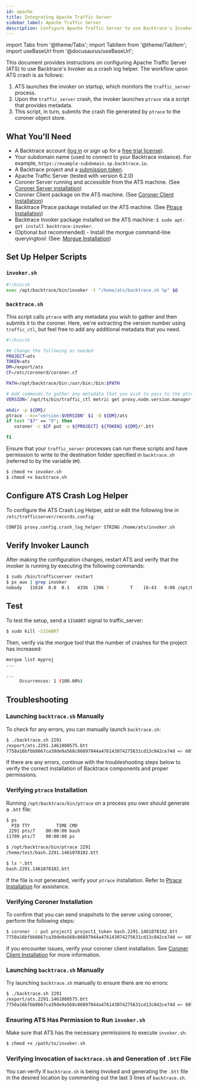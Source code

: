 ```yaml
---
id: apache
title: Integrating Apache Traffic Server
sidebar_label: Apache Traffic Server
description: Configure Apache Traffic Server to use Backtrace's Invoker as a crash log helper.
---
```


import Tabs from '@theme/Tabs';
import TabItem from '@theme/TabItem';
import useBaseUrl from '@docusaurus/useBaseUrl';

This document provides instructions on configuring Apache Traffic Server (ATS) to use Backtrace's Invoker as a crash log helper. The workflow upon ATS crash is as follows:

1. ATS launches the invoker on startup, which monitors the `traffic_server` process.
2. Upon the `traffic_server` crash, the invoker launches `ptrace` via a script that provides metadata.
3. This script, in turn, submits the crash file generated by `ptrace` to the coroner object store.

## What You'll Need

- A Backtrace account ([log in](https://backtrace.io/login) or sign up for a [free trial license](https://backtrace.io/sign-up)).
- Your subdomain name (used to connect to your Backtrace instance). For example, `https://example-subdomain.sp.backtrace.io`.
- A Backtrace project and a [submission token](/error-reporting/project-setup/submission-url).
- Apache Traffic Server (tested with version 6.2.0)
- Coroner Server running and accessible from the ATS machine. (See [Coroner Server installation](/error-reporting/advanced/coroner/server-installation/))
- Coroner Client package on the ATS machine. (See [Coroner Client Installation](/error-reporting/advanced/coroner/client-getting-started/))
- Backtrace Ptrace package installed on the ATS machine. (See [Ptrace Installation](/error-reporting/advanced/traces-coroner/))
- Backtrace Invoker package installed on the ATS machine: `$ sudo apt-get install backtrace-invoker`.
- (Optional but recommended) - Install the morgue command-line queryingtool: (See: [Morgue Installation](/error-reporting/advanced/morgue/#installation))

## Set Up Helper Scripts

### `invoker.sh`

```bash
#!/bin/sh
exec /opt/backtrace/bin/invoker -t "/home/ats/backtrace.sh %p" $@
```

### `backtrace.sh`

This script calls `ptrace` with any metadata you wish to gather and then submits it to the coroner. Here, we're extracting the version number using `traffic_ctl`, but feel free to add any additional metadata that you need.

```bash
#!/bin/sh

## Change the following as needed
PROJECT=ats
TOKEN=ats
DM=/export/ats
CF=/etc/coronerd/coroner.cf

PATH=/opt/backtrace/bin:/usr/bin:/bin:$PATH

# Add commands to gather any metadata that you wish to pass to the ptrace invocation
VERSION=`/opt/ts/bin/traffic_ctl metric get proxy.node.version.manager.short|cut -d ' ' -f 2`

mkdir -p ${DM}/
ptrace --kv="version:$VERSION" $1 -O ${DM}/ats
if test "$?" == "0"; then
   coroner -c $CF put -u ${PROJECT} ${TOKEN} ${DM}/*.btt

fi
```

Ensure that your `traffic_server` processes can run these scripts and have permission to write to the destination folder specified in `backtrace.sh` (referred to by the variable `DM`).

```bash
$ chmod +x invoker.sh
$ chmod +x backtrace.sh
```

## Configure ATS Crash Log Helper

To configure the ATS Crash Log Helper, add or edit the following line in `/etc/trafficserver/records.config`:

```bash
CONFIG proxy.config.crash_log_helper STRING /home/ats/invoker.sh
```

## Verify Invoker Launch

After making the configuration changes, restart ATS and verify that the invoker is running by executing the following commands:

```bash
$ sudo /bin/trafficserver restart
$ ps aux | grep invoker
nobody   11616  0.0  0.1   4336  1396 ?        T    16:43   0:00 /opt/backtrace/bin/invoker -t /home/ats/backtrace.sh %p --syslog --wait --host x86_64-unknown-linux-gnu
```

## Test

To test the setup, send a `SIGABRT` signal to traffic_server:

```bash
$ sudo kill -SIGABRT
```

Then, verify via the morgue tool that the number of crashes for the project has increased:

```bash
morgue list myproj
...

...
     Occurrences: 1 (100.00%)
```

## Troubleshooting

### Launching `backtrace.sh` Manually

To check for any errors, you can manually launch `backtrace.sh`:

```bash
$ ./backtrace.sh 2291
/export/ats.2291.1461080575.btt
7750a16bfbb8667ca39de9a568c86897944a476143074275631cd13c842ce74d => 607dcbc50c634580951c0fdf832b2fc9
```

If there are any errors, continue with the troubleshooting steps below to verify the correct installation of Backtrace components and proper permissions.

### Verifying `ptrace` Installation

Running `/opt/backtrace/bin/ptrace` on a process you own should generate a `.btt` file:

```bash
$ ps
  PID TTY          TIME CMD
 2291 pts/7    00:00:00 bash
11709 pts/7    00:00:00 ps

$ /opt/backtrace/bin/ptrace 2291
/home/test/bash.2291.1461078102.btt

$ ls *.btt
bash.2291.1461078102.btt
```

If the file is not generated, verify your `ptrace` installation. Refer to [Ptrace Installation](/error-reporting/advanced/ptrace/) for assistance.

### Verifying Coroner Installation

To confirm that you can send snapshots to the server using coroner, perform the following steps:

```bash
$ coroner -c put project1 project1_token bash.2291.1461078102.btt
7750a16bfbb8667ca39de9a568c86897944a476143074275631cd13c842ce74d => 607dcbc50c634580951c0fdf832b2fc9
```

If you encounter issues, verify your coroner client installation. See [Coroner Client Installation](/error-reporting/advanced/coroner/client-getting-started/) for more information.

### Launching `backtrace.sh` Manually

Try launching `backtrace.sh` manually to ensure there are no errors:

```bash
$ ./backtrace.sh 2291
/export/ats.2291.1461080575.btt
7750a16bfbb8667ca39de9a568c86897944a476143074275631cd13c842ce74d => 607dcbc50c634580951c0fdf832b2fc9
```

### Ensuring ATS Has Permission to Run `invoker.sh`

Make sure that ATS has the necessary permissions to execute `invoker.sh`:

```bash
$ chmod +x /path/to/invoker.sh
```

### Verifying Invocation of `backtrace.sh` and Generation of `.btt` File

You can verify if `backtrace.sh` is being invoked and generating the `.btt` file in the desired location by commenting out the last 3 lines of `backtrace.sh`.
